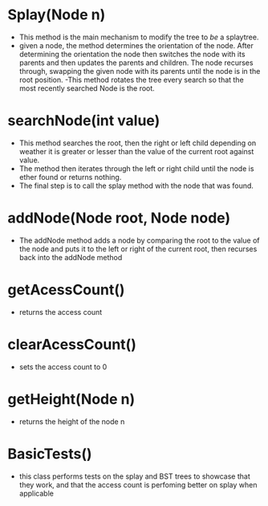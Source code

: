 # Splay(Node n)
- This method is the main mechanism to modify the tree to *be* a splaytree.
- given a node, the method determines the orientation of the node. After determining the orientation the node then switches the node with its parents and then updates the parents and children. The node recurses through, swapping the given node with its parents until the node is in the root position.
-This method rotates the tree every search so that the most recently searched Node is the root.

# searchNode(int value)
- This method searches the root, then the right or left child depending on weather it is greater or lesser than the value of the current root against value.
- The method then iterates through the left or right child until the node is ether found or returns nothing.
- The final step is to call the splay method with the node that was found.
  
# addNode(Node root, Node node)
- The addNode method adds a node by comparing the root to the value of the node and puts it to the left or right of the current root, then recurses back into the addNode method

# getAcessCount()
- returns the access count

# clearAcessCount()
- sets the access count to 0
  
# getHeight(Node n)
- returns the height of the node n

# BasicTests()
- this class performs tests on the splay and BST trees to showcase that they work, and that the access count is perfoming better on splay when applicable


